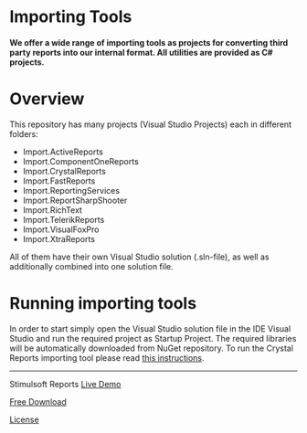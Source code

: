 # Importing Tools

#### We offer a wide range of importing tools as projects for converting third party reports into our internal format. All utilities are provided as C# projects.

# Overview
This repository has many projects (Visual Studio Projects) each in different folders:
* Import.ActiveReports
* Import.ComponentOneReports
* Import.CrystalReports
* Import.FastReports
* Import.ReportingServices
* Import.ReportSharpShooter
* Import.RichText
* Import.TelerikReports
* Import.VisualFoxPro
* Import.XtraReports

All of them have their own Visual Studio solution (.sln-file), as well as additionally combined into one solution file.

# Running importing tools
In order to start simply open the Visual Studio solution file in the IDE Visual Studio and run the required project as Startup Project. The required libraries will be automatically downloaded from NuGet repository. To run the Crystal Reports importing tool please read [this instructions](Import.CrystalReports/README.md).

---

Stimulsoft Reports [Live Demo](http://demo.stimulsoft.com/#Net)

[Free Download](https://www.stimulsoft.com/en/downloads)

[License](LICENSE.md)